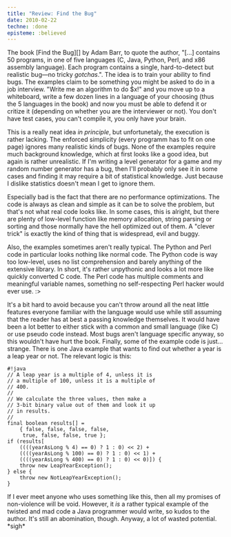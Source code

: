 ```yaml
---
title: "Review: Find the Bug"
date: 2010-02-22
techne: :done
episteme: :believed
---
```


The book [Find the Bug][] by Adam Barr, to quote the author, "\[...\] contains
50 programs, in one of five languages (C, Java, Python, Perl, and x86 assembly
language). Each program contains a single, hard-to-detect but realistic bug—no
tricky *gotchas*.". The idea is to train your ability to find bugs. The examples
claim to be something you might be asked to do in a job interview. "Write me an
algorithm to do $x!" and you move up to a whiteboard, write a few dozen lines in
a language of your choosing (thus the 5 languages in the book) and now you must
be able to defend it or critize it (depending on whether you are the interviewer
or not). You don't have test cases, you can't compile it, you only have your
brain.

This is a really neat idea *in principle*, but unfortunetaly, the execution is
rather lacking. The enforced simplicity (every programm has to fit on one page)
ignores many realistic kinds of bugs. None of the examples require much
background knowledge, which at first looks like a good idea, but again is rather
unrealistic. If I'm writing a level generator for a game and my random number
generator has a bug, then I'll probably only see it in some cases and finding it
may require a bit of statistical knowledge. Just because I dislike statistics
doesn't mean I get to ignore them.

Especially bad is the fact that there are no performance optimizations. The code
is always as clean and simple as it can be to solve the problem, but that's not
what real code looks like. In some cases, this is alright, but there are plenty
of low-level function like memory allocation, string parsing or sorting and
those normally have the hell optimized out of them. A "clever trick" is exactly
the kind of thing that is widespread, evil and buggy.

Also, the examples sometimes aren't really typical. The Python and Perl code in
particular looks nothing like normal code. The Python code is way too low-level,
uses no list comprehension and barely anything of the extensive library. In
short, it's rather unpythonic and looks a lot more like quickly converted C
code. The Perl code has multiple comments and meaningful variable names,
something no self-respecting Perl hacker would ever use. :\>

It's a bit hard to avoid because you can't throw around all the neat little
features everyone familiar with the language would use while still assuming that
the reader has at best a passing knowledge themselves. It would have been a lot
better to either stick with a common and small language (like C) or use pseudo
code instead. Most bugs aren't language specific anyway, so this wouldn't have
hurt the book. Finally, some of the example code is just... strange. There is
one Java example that wants to find out whether a year is a leap year or not.
The relevant logic is this:

~~~
#!java
// A leap year is a multiple of 4, unless it is
// a multiple of 100, unless it is a multiple of
// 400.
//
// We calculate the three values, then make a
// 3-bit binary value out of them and look it up
// in results.
//
final boolean results[] =
    { false, false, false, false,
     true, false, false, true };
if (results[
    ((((yearAsLong % 4) == 0) ? 1 : 0) << 2) +
    ((((yearAsLong % 100) == 0) ? 1 : 0) << 1) +
    ((((yearAsLong % 400) == 0) ? 1 : 0) << 0)]) {
    throw new LeapYearException();
} else {
    throw new NotLeapYearException();
}
~~~

If I ever meet anyone who uses something like this, then all my promises of
non-violence will be void. However, it *is* a rather typical example of the
twisted and mad code a Java programmer would write, so kudos to the author. It's
still an abomination, though. Anyway, a lot of wasted potential. \*sigh\*
